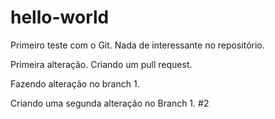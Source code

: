 hello-world
===========

Primeiro teste com o Git. Nada de interessante no repositório.

Primeira alteração. Criando um pull request.

Fazendo alteração no branch 1.

Criando uma segunda alteração no Branch 1. #2